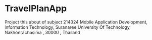 # TravelPlanApp
Project this about of subject 214324 Mobile Application Development, Information Technology, Suranaree University Of Technology, Nakhonrachasima , 30000 , Thailand
